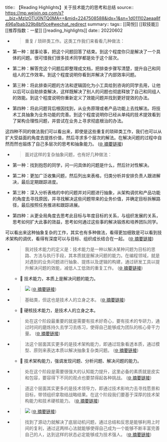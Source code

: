 title:: 【Reading Highlights】关于技术能力的思考和总结
source:: https://mp.weixin.qq.com/s?__biz=MzIzOTU0NTQ0MA==&mid=2247508588&idx=1&sn=1d011102aeaa8f496a1bab329b8bf0ce#wechat_redirect
summary:: 
tags:: [[简悦]] [[软技能]]  [[推荐指数：一星]]   [[reading_highlights]]
date:: 20220602  

- > 重复 / 琐碎类工作。这类工作我们来看看几种做法：

*   第一种：就事论事，把这个问题回答了结束。到这个程度你只是解决了一个具体的问题。很可惜我们很多技术同学都是处于这个层次。
    

*   第二种：解答完这个问题后即整理成文档，把排查步骤写清楚，提升自己和同组人的工作效率。到这个程度说明你看到并解决了内部效率问题。
    

*   第三种：将此排查问题的方法和逻辑固化为小工具给到咨询的同学去用，让他以后可以自助排查解决，这样既解决了别人的问题也彻底释放了自己和同组人的效能。到这个程度说明你重新定义了效能问题并找到更好提效的办法。
    

*   第四种：将此问题背后根因找到，从业务原理或者产品功能上去找解法。将技术工具抽象为业务功能的完善。到这个程度说明你已经从单纯的技术提效看到了架构合理性问题，并尝试在业务上寻求彻底根治的办法。
    

这四种不同的做法我们可以看出来，即使是这些重复的琐碎类工作，我们也可以从扩大受益面的角度去提炼价值，然后寻求多个层次的解法。在解决问题的过程中自然而然也锻炼了自己多层次的思考和抽象能力。  ([🌐 摘要链接](https://mp.weixin.qq.com/s?__biz=MzIzOTU0NTQ0MA==&mid=2247508588&idx=1&sn=1d011102aeaa8f496a1bab329b8bf0ce#wechat_redirect#js_content:~:text=%E9%87%8D%E5%A4%8D%20/%20%E7%90%90%E7%A2%8E%E7%B1%BB%E5%B7%A5%E4%BD%9C%E3%80%82%E8%BF%99%E7%B1%BB%E5%B7%A5%E4%BD%9C%E6%88%91%E4%BB%AC%E6%9D%A5%E7%9C%8B%E7%9C%8B%E5%87%A0%E7%A7%8D%E5%81%9A%E6%B3%95%EF%BC%9A%E7%AC%AC%E4%B8%80%E7%A7%8D%EF%BC%9A%E5%B0%B1%E4%BA%8B%E8%AE%BA%E4%BA%8B%EF%BC%8C%E6%8A%8A%E8%BF%99%E4%B8%AA%E9%97%AE%E9%A2%98%E5%9B%9E%E7%AD%94%E4%BA%86%E7%BB%93%E6%9D%9F%E3%80%82%E5%88%B0%E8%BF%99%E4%B8%AA%E7%A8%8B%E5%BA%A6%E4%BD%A0%E5%8F%AA%E6%98%AF%E8%A7%A3%E5%86%B3%E4%BA%86%E4%B8%80%E4%B8%AA%E5%85%B7%E4%BD%93%E7%9A%84%E9%97%AE%E9%A2%98%E3%80%82%E5%BE%88%E5%8F%AF%E6%83%9C%E6%88%91%E4%BB%AC%E5%BE%88%E5%A4%9A%E6%8A%80%E6%9C%AF%E5%90%8C%E5%AD%A6%E9%83%BD%E6%98%AF%E5%A4%84%E4%BA%8E%E8%BF%99%E4%B8%AA%E5%B1%82%E6%AC%A1%E3%80%82%E7%AC%AC%E4%BA%8C%E7%A7%8D%EF%BC%9A%E8%A7%A3%E7%AD%94%E5%AE%8C%E8%BF%99%E4%B8%AA%E9%97%AE%E9%A2%98%E5%90%8E%E5%8D%B3%E6%95%B4%E7%90%86%E6%88%90%E6%96%87%E6%A1%A3%EF%BC%8C%E6%8A%8A%E6%8E%92%E6%9F%A5%E6%AD%A5%E9%AA%A4%E5%86%99%E6%B8%85%E6%A5%9A%EF%BC%8C%E6%8F%90%E5%8D%87%E8%87%AA%E5%B7%B1%E5%92%8C%E5%90%8C%E7%BB%84%E4%BA%BA%E7%9A%84%E5%B7%A5%E4%BD%9C%E6%95%88%E7%8E%87%E3%80%82%E5%88%B0%E8%BF%99%E4%B8%AA%E7%A8%8B%E5%BA%A6%E8%AF%B4%E6%98%8E%E4%BD%A0%E7%9C%8B%E5%88%B0%E5%B9%B6%E8%A7%A3%E5%86%B3%E4%BA%86%E5%86%85%E9%83%A8%E6%95%88%E7%8E%87%E9%97%AE%E9%A2%98%E3%80%82%E7%AC%AC%E4%B8%89%E7%A7%8D%EF%BC%9A%E5%B0%86%E6%AD%A4%E6%8E%92%E6%9F%A5%E9%97%AE%E9%A2%98%E7%9A%84%E6%96%B9%E6%B3%95%E5%92%8C%E9%80%BB%E8%BE%91%E5%9B%BA%E5%8C%96%E4%B8%BA%E5%B0%8F%E5%B7%A5%E5%85%B7%E7%BB%99%E5%88%B0%E5%92%A8%E8%AF%A2%E7%9A%84%E5%90%8C%E5%AD%A6%E5%8E%BB%E7%94%A8%EF%BC%8C%E8%AE%A9%E4%BB%96%E4%BB%A5%E5%90%8E%E5%8F%AF%E4%BB%A5%E8%87%AA%E5%8A%A9%E6%8E%92%E6%9F%A5%E8%A7%A3%E5%86%B3%EF%BC%8C%E8%BF%99%E6%A0%B7%E6%97%A2%E8%A7%A3%E5%86%B3%E4%BA%86%E5%88%AB%E4%BA%BA%E7%9A%84%E9%97%AE%E9%A2%98%E4%B9%9F%E5%BD%BB%E5%BA%95%E9%87%8A%E6%94%BE%E4%BA%86%E8%87%AA%E5%B7%B1%E5%92%8C%E5%90%8C%E7%BB%84%E4%BA%BA%E7%9A%84%E6%95%88%E8%83%BD%E3%80%82%E5%88%B0%E8%BF%99%E4%B8%AA%E7%A8%8B%E5%BA%A6%E8%AF%B4%E6%98%8E%E4%BD%A0%E9%87%8D%E6%96%B0%E5%AE%9A%E4%B9%89%E4%BA%86%E6%95%88%E8%83%BD%E9%97%AE%E9%A2%98%E5%B9%B6%E6%89%BE%E5%88%B0%E6%9B%B4%E5%A5%BD%E6%8F%90%E6%95%88%E7%9A%84%E5%8A%9E%E6%B3%95%E3%80%82%E7%AC%AC%E5%9B%9B%E7%A7%8D%EF%BC%9A%E5%B0%86%E6%AD%A4%E9%97%AE%E9%A2%98%E8%83%8C%E5%90%8E%E6%A0%B9%E5%9B%A0%E6%89%BE%E5%88%B0%EF%BC%8C%E4%BB%8E%E4%B8%9A%E5%8A%A1%E5%8E%9F%E7%90%86%E6%88%96%E8%80%85%E4%BA%A7%E5%93%81%E5%8A%9F%E8%83%BD%E4%B8%8A%E5%8E%BB%E6%89%BE%E8%A7%A3%E6%B3%95%E3%80%82%E5%B0%86%E6%8A%80%E6%9C%AF%E5%B7%A5%E5%85%B7%E6%8A%BD%E8%B1%A1%E4%B8%BA%E4%B8%9A%E5%8A%A1%E5%8A%9F%E8%83%BD%E7%9A%84%E5%AE%8C%E5%96%84%E3%80%82%E5%88%B0%E8%BF%99%E4%B8%AA%E7%A8%8B%E5%BA%A6%E8%AF%B4%E6%98%8E%E4%BD%A0%E5%B7%B2%E7%BB%8F%E4%BB%8E%E5%8D%95%E7%BA%AF%E7%9A%84%E6%8A%80%E6%9C%AF%E6%8F%90%E6%95%88%E7%9C%8B%E5%88%B0%E4%BA%86%E6%9E%B6%E6%9E%84%E5%90%88%E7%90%86%E6%80%A7%E9%97%AE%E9%A2%98%EF%BC%8C%E5%B9%B6%E5%B0%9D%E8%AF%95%E5%9C%A8%E4%B8%9A%E5%8A%A1%E4%B8%8A%E5%AF%BB%E6%B1%82%E5%BD%BB%E5%BA%95%E6%A0%B9%E6%B2%BB%E7%9A%84%E5%8A%9E%E6%B3%95%E3%80%82%E8%BF%99%E5%9B%9B%E7%A7%8D%E4%B8%8D%E5%90%8C%E7%9A%84%E5%81%9A%E6%B3%95%E6%88%91%E4%BB%AC%E5%8F%AF%E4%BB%A5%E7%9C%8B%E5%87%BA%E6%9D%A5%EF%BC%8C%E5%8D%B3%E4%BD%BF%E6%98%AF%E8%BF%99%E4%BA%9B%E9%87%8D%E5%A4%8D%E7%9A%84%E7%90%90%E7%A2%8E%E7%B1%BB%E5%B7%A5%E4%BD%9C%EF%BC%8C%E6%88%91%E4%BB%AC%E4%B9%9F%E5%8F%AF%E4%BB%A5%E4%BB%8E%E6%89%A9%E5%A4%A7%E5%8F%97%E7%9B%8A%E9%9D%A2%E7%9A%84%E8%A7%92%E5%BA%A6%E5%8E%BB%E6%8F%90%E7%82%BC%E4%BB%B7%E5%80%BC%EF%BC%8C%E7%84%B6%E5%90%8E%E5%AF%BB%E6%B1%82%E5%A4%9A%E4%B8%AA%E5%B1%82%E6%AC%A1%E7%9A%84%E8%A7%A3%E6%B3%95%E3%80%82%E5%9C%A8%E8%A7%A3%E5%86%B3%E9%97%AE%E9%A2%98%E7%9A%84%E8%BF%87%E7%A8%8B%E4%B8%AD%E8%87%AA%E7%84%B6%E8%80%8C%E7%84%B6%E4%B9%9F%E9%94%BB%E7%82%BC%E4%BA%86%E8%87%AA%E5%B7%B1%E5%A4%9A%E5%B1%82%E6%AC%A1%E7%9A%84%E6%80%9D%E8%80%83%E5%92%8C%E6%8A%BD%E8%B1%A1%E8%83%BD%E5%8A%9B%E3%80%82))

- > 面对这样的复杂抽象问题，也有好几种做法：

*   第一种：找到抱怨的同学，问一问具体的问题是什么，然后针对性解决。
    

*   第二种：更加广泛收集问题，然后列出来表格，归类分析并安排负责人跟进解决，最后定期跟踪进度。
    

*   第三种：深入分析表格的中的问题并对问题进行抽象，从架构调优和产品功能的角度去寻找原因，并寻找解决这些问题带来的业务价值，并确定目标拆解路径，最后按照任务推进和跟踪进展。
    

*   第四种：从更全局角度去思考此目标与年度目标的关系，与组织发展的关系，思考如何扩大此事的效益，思考如何通过这些事的解决锻炼和培养团队同学。
    

可以看出来这种抽象复杂的工作，其实也有多种做法，看得更加细致是可以看到技术架构的调优，看得有深度可以与目标、组织成长结合在一起。  ([🌐 摘要链接](https://mp.weixin.qq.com/s?__biz=MzIzOTU0NTQ0MA==&mid=2247508588&idx=1&sn=1d011102aeaa8f496a1bab329b8bf0ce#wechat_redirect#js_content:~:text=%E9%9D%A2%E5%AF%B9%E8%BF%99%E6%A0%B7%E7%9A%84%E5%A4%8D%E6%9D%82%E6%8A%BD%E8%B1%A1%E9%97%AE%E9%A2%98%EF%BC%8C%E4%B9%9F%E6%9C%89%E5%A5%BD%E5%87%A0%E7%A7%8D%E5%81%9A%E6%B3%95%EF%BC%9A%E7%AC%AC%E4%B8%80%E7%A7%8D%EF%BC%9A%E6%89%BE%E5%88%B0%E6%8A%B1%E6%80%A8%E7%9A%84%E5%90%8C%E5%AD%A6%EF%BC%8C%E9%97%AE%E4%B8%80%E9%97%AE%E5%85%B7%E4%BD%93%E7%9A%84%E9%97%AE%E9%A2%98%E6%98%AF%E4%BB%80%E4%B9%88%EF%BC%8C%E7%84%B6%E5%90%8E%E9%92%88%E5%AF%B9%E6%80%A7%E8%A7%A3%E5%86%B3%E3%80%82%E7%AC%AC%E4%BA%8C%E7%A7%8D%EF%BC%9A%E6%9B%B4%E5%8A%A0%E5%B9%BF%E6%B3%9B%E6%94%B6%E9%9B%86%E9%97%AE%E9%A2%98%EF%BC%8C%E7%84%B6%E5%90%8E%E5%88%97%E5%87%BA%E6%9D%A5%E8%A1%A8%E6%A0%BC%EF%BC%8C%E5%BD%92%E7%B1%BB%E5%88%86%E6%9E%90%E5%B9%B6%E5%AE%89%E6%8E%92%E8%B4%9F%E8%B4%A3%E4%BA%BA%E8%B7%9F%E8%BF%9B%E8%A7%A3%E5%86%B3%EF%BC%8C%E6%9C%80%E5%90%8E%E5%AE%9A%E6%9C%9F%E8%B7%9F%E8%B8%AA%E8%BF%9B%E5%BA%A6%E3%80%82%E7%AC%AC%E4%B8%89%E7%A7%8D%EF%BC%9A%E6%B7%B1%E5%85%A5%E5%88%86%E6%9E%90%E8%A1%A8%E6%A0%BC%E7%9A%84%E4%B8%AD%E7%9A%84%E9%97%AE%E9%A2%98%E5%B9%B6%E5%AF%B9%E9%97%AE%E9%A2%98%E8%BF%9B%E8%A1%8C%E6%8A%BD%E8%B1%A1%EF%BC%8C%E4%BB%8E%E6%9E%B6%E6%9E%84%E8%B0%83%E4%BC%98%E5%92%8C%E4%BA%A7%E5%93%81%E5%8A%9F%E8%83%BD%E7%9A%84%E8%A7%92%E5%BA%A6%E5%8E%BB%E5%AF%BB%E6%89%BE%E5%8E%9F%E5%9B%A0%EF%BC%8C%E5%B9%B6%E5%AF%BB%E6%89%BE%E8%A7%A3%E5%86%B3%E8%BF%99%E4%BA%9B%E9%97%AE%E9%A2%98%E5%B8%A6%E6%9D%A5%E7%9A%84%E4%B8%9A%E5%8A%A1%E4%BB%B7%E5%80%BC%EF%BC%8C%E5%B9%B6%E7%A1%AE%E5%AE%9A%E7%9B%AE%E6%A0%87%E6%8B%86%E8%A7%A3%E8%B7%AF%E5%BE%84%EF%BC%8C%E6%9C%80%E5%90%8E%E6%8C%89%E7%85%A7%E4%BB%BB%E5%8A%A1%E6%8E%A8%E8%BF%9B%E5%92%8C%E8%B7%9F%E8%B8%AA%E8%BF%9B%E5%B1%95%E3%80%82%E7%AC%AC%E5%9B%9B%E7%A7%8D%EF%BC%9A%E4%BB%8E%E6%9B%B4%E5%85%A8%E5%B1%80%E8%A7%92%E5%BA%A6%E5%8E%BB%E6%80%9D%E8%80%83%E6%AD%A4%E7%9B%AE%E6%A0%87%E4%B8%8E%E5%B9%B4%E5%BA%A6%E7%9B%AE%E6%A0%87%E7%9A%84%E5%85%B3%E7%B3%BB%EF%BC%8C%E4%B8%8E%E7%BB%84%E7%BB%87%E5%8F%91%E5%B1%95%E7%9A%84%E5%85%B3%E7%B3%BB%EF%BC%8C%E6%80%9D%E8%80%83%E5%A6%82%E4%BD%95%E6%89%A9%E5%A4%A7%E6%AD%A4%E4%BA%8B%E7%9A%84%E6%95%88%E7%9B%8A%EF%BC%8C%E6%80%9D%E8%80%83%E5%A6%82%E4%BD%95%E9%80%9A%E8%BF%87%E8%BF%99%E4%BA%9B%E4%BA%8B%E7%9A%84%E8%A7%A3%E5%86%B3%E9%94%BB%E7%82%BC%E5%92%8C%E5%9F%B9%E5%85%BB%E5%9B%A2%E9%98%9F%E5%90%8C%E5%AD%A6%E3%80%82%E5%8F%AF%E4%BB%A5%E7%9C%8B%E5%87%BA%E6%9D%A5%E8%BF%99%E7%A7%8D%E6%8A%BD%E8%B1%A1%E5%A4%8D%E6%9D%82%E7%9A%84%E5%B7%A5%E4%BD%9C%EF%BC%8C%E5%85%B6%E5%AE%9E%E4%B9%9F%E6%9C%89%E5%A4%9A%E7%A7%8D%E5%81%9A%E6%B3%95%EF%BC%8C%E7%9C%8B%E5%BE%97%E6%9B%B4%E5%8A%A0%E7%BB%86%E8%87%B4%E6%98%AF%E5%8F%AF%E4%BB%A5%E7%9C%8B%E5%88%B0%E6%8A%80%E6%9C%AF%E6%9E%B6%E6%9E%84%E7%9A%84%E8%B0%83%E4%BC%98%EF%BC%8C%E7%9C%8B%E5%BE%97%E6%9C%89%E6%B7%B1%E5%BA%A6%E5%8F%AF%E4%BB%A5%E4%B8%8E%E7%9B%AE%E6%A0%87%E3%80%81%E7%BB%84%E7%BB%87%E6%88%90%E9%95%BF%E7%BB%93%E5%90%88%E5%9C%A8%E4%B8%80%E8%B5%B7%E3%80%82))

- > 我对技术能力的定义是：技术能力是一种以解决某种问题为目标的思路、方法与执行手段，其本质就是解决问题的能力。在编程领域，就是对遇到的业务问题进行抽象、提炼以及逻辑的构建，通过研发工具以提升解决问题的效能，减低人工低效的重复工作。  ([🌐 摘要链接](https://mp.weixin.qq.com/s?__biz=MzIzOTU0NTQ0MA==&mid=2247508588&idx=1&sn=1d011102aeaa8f496a1bab329b8bf0ce#wechat_redirect#js_content:~:text=%E6%88%91%E5%AF%B9%E6%8A%80%E6%9C%AF%E8%83%BD%E5%8A%9B%E7%9A%84%E5%AE%9A%E4%B9%89%E6%98%AF%EF%BC%9A%E6%8A%80%E6%9C%AF%E8%83%BD%E5%8A%9B%E6%98%AF%E4%B8%80%E7%A7%8D%E4%BB%A5%E8%A7%A3%E5%86%B3%E6%9F%90%E7%A7%8D%E9%97%AE%E9%A2%98%E4%B8%BA%E7%9B%AE%E6%A0%87%E7%9A%84%E6%80%9D%E8%B7%AF%E3%80%81%E6%96%B9%E6%B3%95%E4%B8%8E%E6%89%A7%E8%A1%8C%E6%89%8B%E6%AE%B5%EF%BC%8C%E5%85%B6%E6%9C%AC%E8%B4%A8%E5%B0%B1%E6%98%AF%E8%A7%A3%E5%86%B3%E9%97%AE%E9%A2%98%E7%9A%84%E8%83%BD%E5%8A%9B%E3%80%82%E5%9C%A8%E7%BC%96%E7%A8%8B%E9%A2%86%E5%9F%9F%EF%BC%8C%E5%B0%B1%E6%98%AF%E5%AF%B9%E9%81%87%E5%88%B0%E7%9A%84%E4%B8%9A%E5%8A%A1%E9%97%AE%E9%A2%98%E8%BF%9B%E8%A1%8C%E6%8A%BD%E8%B1%A1%E3%80%81%E6%8F%90%E7%82%BC%E4%BB%A5%E5%8F%8A%E9%80%BB%E8%BE%91%E7%9A%84%E6%9E%84%E5%BB%BA%EF%BC%8C%E9%80%9A%E8%BF%87%E7%A0%94%E5%8F%91%E5%B7%A5%E5%85%B7%E4%BB%A5%E6%8F%90%E5%8D%87%E8%A7%A3%E5%86%B3%E9%97%AE%E9%A2%98%E7%9A%84%E6%95%88%E8%83%BD%EF%BC%8C%E5%87%8F%E4%BD%8E%E4%BA%BA%E5%B7%A5%E4%BD%8E%E6%95%88%E7%9A%84%E9%87%8D%E5%A4%8D%E5%B7%A5%E4%BD%9C%E3%80%82))
  - 📝 技术能力，本质上是解决问题的能力。

- > ![](https://mmbiz.qpic.cn/mmbiz_png/Z6bicxIx5naIzPDZIYA3c9jyTribhYo8yt2cLcNYO6eaFZYUwj3Umm2plD8S3QAExmHickBW3BW2mOibNXNozCiapibg/640?wx_fmt=png)  ([🌐 摘要链接](https://mp.weixin.qq.com/s?__biz=MzIzOTU0NTQ0MA==&mid=2247508588&idx=1&sn=1d011102aeaa8f496a1bab329b8bf0ce#wechat_redirect#js_content:~:text=https://mmbiz.qpic.cn/mmbiz_png/Z6bicxIx5naIzPDZIYA3c9jyTribhYo8yt2cLcNYO6eaFZYUwj3Umm2plD8S3QAExmHickBW3BW2mOibNXNozCiapibg/640?wx_fmt=png))

- > 基础类，但这也是技术人的立身之本。  ([🌐 摘要链接](https://mp.weixin.qq.com/s?__biz=MzIzOTU0NTQ0MA==&mid=2247508588&idx=1&sn=1d011102aeaa8f496a1bab329b8bf0ce#wechat_redirect#js_content:~:text=%E5%9F%BA%E7%A1%80%E7%B1%BB%EF%BC%8C%E4%BD%86%E8%BF%99%E4%B9%9F%E6%98%AF%E6%8A%80%E6%9C%AF%E4%BA%BA%E7%9A%84%E7%AB%8B%E8%BA%AB%E4%B9%8B%E6%9C%AC%E3%80%82))
  - 📝 硬核技术能力，是技术人的立身之本。

- > 处在这个阶段最重要的就是需要有技术好奇心，要有技术的专研力，通过时间的磨炼持久去学习去练习，使得自己能够成为团队的核心骨干力量。  ([🌐 摘要链接](https://mp.weixin.qq.com/s?__biz=MzIzOTU0NTQ0MA==&mid=2247508588&idx=1&sn=1d011102aeaa8f496a1bab329b8bf0ce#wechat_redirect#js_content:~:text=%E5%A4%84%E5%9C%A8%E8%BF%99%E4%B8%AA%E9%98%B6%E6%AE%B5%E6%9C%80%E9%87%8D%E8%A6%81%E7%9A%84%E5%B0%B1%E6%98%AF%E9%9C%80%E8%A6%81%E6%9C%89%E6%8A%80%E6%9C%AF%E5%A5%BD%E5%A5%87%E5%BF%83%EF%BC%8C%E8%A6%81%E6%9C%89%E6%8A%80%E6%9C%AF%E7%9A%84%E4%B8%93%E7%A0%94%E5%8A%9B%EF%BC%8C%E9%80%9A%E8%BF%87%E6%97%B6%E9%97%B4%E7%9A%84%E7%A3%A8%E7%82%BC%E6%8C%81%E4%B9%85%E5%8E%BB%E5%AD%A6%E4%B9%A0%E5%8E%BB%E7%BB%83%E4%B9%A0%EF%BC%8C%E4%BD%BF%E5%BE%97%E8%87%AA%E5%B7%B1%E8%83%BD%E5%A4%9F%E6%88%90%E4%B8%BA%E5%9B%A2%E9%98%9F%E7%9A%84%E6%A0%B8%E5%BF%83%E9%AA%A8%E5%B9%B2%E5%8A%9B%E9%87%8F%E3%80%82))

- > 法这个层面其实更多的是技术架构能力，即通过现象看透本质，通过模型、原则来表达本质以解决抽象复杂类问题。  ([🌐 摘要链接](https://mp.weixin.qq.com/s?__biz=MzIzOTU0NTQ0MA==&mid=2247508588&idx=1&sn=1d011102aeaa8f496a1bab329b8bf0ce#wechat_redirect#js_content:~:text=%E6%B3%95%E8%BF%99%E4%B8%AA%E5%B1%82%E9%9D%A2%E5%85%B6%E5%AE%9E%E6%9B%B4%E5%A4%9A%E7%9A%84%E6%98%AF%E6%8A%80%E6%9C%AF%E6%9E%B6%E6%9E%84%E8%83%BD%E5%8A%9B%EF%BC%8C%E5%8D%B3%E9%80%9A%E8%BF%87%E7%8E%B0%E8%B1%A1%E7%9C%8B%E9%80%8F%E6%9C%AC%E8%B4%A8%EF%BC%8C%E9%80%9A%E8%BF%87%E6%A8%A1%E5%9E%8B%E3%80%81%E5%8E%9F%E5%88%99%E6%9D%A5%E8%A1%A8%E8%BE%BE%E6%9C%AC%E8%B4%A8%E4%BB%A5%E8%A7%A3%E5%86%B3%E6%8A%BD%E8%B1%A1%E5%A4%8D%E6%9D%82%E7%B1%BB%E9%97%AE%E9%A2%98%E3%80%82))
  - 📝 技术架构能力，强调发现问题、分析问题、解决问题的能力。

- > 处在这个阶段是需要很强大的认知能力提升，这里必备的素质就是皮实和包容，要容得下不同的观点也要禁得起各种挑战。  ([🌐 摘要链接](https://mp.weixin.qq.com/s?__biz=MzIzOTU0NTQ0MA==&mid=2247508588&idx=1&sn=1d011102aeaa8f496a1bab329b8bf0ce#wechat_redirect#js_content:~:text=%E5%A4%84%E5%9C%A8%E8%BF%99%E4%B8%AA%E9%98%B6%E6%AE%B5%E6%98%AF%E9%9C%80%E8%A6%81%E5%BE%88%E5%BC%BA%E5%A4%A7%E7%9A%84%E8%AE%A4%E7%9F%A5%E8%83%BD%E5%8A%9B%E6%8F%90%E5%8D%87%EF%BC%8C%E8%BF%99%E9%87%8C%E5%BF%85%E5%A4%87%E7%9A%84%E7%B4%A0%E8%B4%A8%E5%B0%B1%E6%98%AF%E7%9A%AE%E5%AE%9E%E5%92%8C%E5%8C%85%E5%AE%B9%EF%BC%8C%E8%A6%81%E5%AE%B9%E5%BE%97%E4%B8%8B%E4%B8%8D%E5%90%8C%E7%9A%84%E8%A7%82%E7%82%B9%E4%B9%9F%E8%A6%81%E7%A6%81%E5%BE%97%E8%B5%B7%E5%90%84%E7%A7%8D%E6%8C%91%E6%88%98%E3%80%82))

- > 道这个层面其实更多的是技术领导力，即通过技术影响力去寻找愿景和目标，带领组织拿取结战略结果。在这个阶段我们要基于深厚的技术架构能力和技术硬核能力。  ([🌐 摘要链接](https://mp.weixin.qq.com/s?__biz=MzIzOTU0NTQ0MA==&mid=2247508588&idx=1&sn=1d011102aeaa8f496a1bab329b8bf0ce#wechat_redirect#js_content:~:text=%E9%81%93%E8%BF%99%E4%B8%AA%E5%B1%82%E9%9D%A2%E5%85%B6%E5%AE%9E%E6%9B%B4%E5%A4%9A%E7%9A%84%E6%98%AF%E6%8A%80%E6%9C%AF%E9%A2%86%E5%AF%BC%E5%8A%9B%EF%BC%8C%E5%8D%B3%E9%80%9A%E8%BF%87%E6%8A%80%E6%9C%AF%E5%BD%B1%E5%93%8D%E5%8A%9B%E5%8E%BB%E5%AF%BB%E6%89%BE%E6%84%BF%E6%99%AF%E5%92%8C%E7%9B%AE%E6%A0%87%EF%BC%8C%E5%B8%A6%E9%A2%86%E7%BB%84%E7%BB%87%E6%8B%BF%E5%8F%96%E7%BB%93%E6%88%98%E7%95%A5%E7%BB%93%E6%9E%9C%E3%80%82%E5%9C%A8%E8%BF%99%E4%B8%AA%E9%98%B6%E6%AE%B5%E6%88%91%E4%BB%AC%E8%A6%81%E5%9F%BA%E4%BA%8E%E6%B7%B1%E5%8E%9A%E7%9A%84%E6%8A%80%E6%9C%AF%E6%9E%B6%E6%9E%84%E8%83%BD%E5%8A%9B%E5%92%8C%E6%8A%80%E6%9C%AF%E7%A1%AC%E6%A0%B8%E8%83%BD%E5%8A%9B%E3%80%82))

- > ![](https://mmbiz.qpic.cn/mmbiz_png/Z6bicxIx5naIzPDZIYA3c9jyTribhYo8yteziabD9dkzT4olqDqQ0uLxIKgXEVeU5YA9A06aMFMoZB3J7iaXC0IibNw/640?wx_fmt=png)  ([🌐 摘要链接](https://mp.weixin.qq.com/s?__biz=MzIzOTU0NTQ0MA==&mid=2247508588&idx=1&sn=1d011102aeaa8f496a1bab329b8bf0ce#wechat_redirect#js_content:~:text=https://mmbiz.qpic.cn/mmbiz_png/Z6bicxIx5naIzPDZIYA3c9jyTribhYo8yteziabD9dkzT4olqDqQ0uLxIKgXEVeU5YA9A06aMFMoZB3J7iaXC0IibNw/640?wx_fmt=png))

- > 找到了源动力就解决了底层动机问题，通过总结和反思是能够利用上时间的复利，通过这两样心法就能够使得自己成为一个能够不断丰富完善自己的人，达到这样的状态必定能够成为技术强人。  ([🌐 摘要链接](https://mp.weixin.qq.com/s?__biz=MzIzOTU0NTQ0MA==&mid=2247508588&idx=1&sn=1d011102aeaa8f496a1bab329b8bf0ce#wechat_redirect#js_content:~:text=%E6%89%BE%E5%88%B0%E4%BA%86%E6%BA%90%E5%8A%A8%E5%8A%9B%E5%B0%B1%E8%A7%A3%E5%86%B3%E4%BA%86%E5%BA%95%E5%B1%82%E5%8A%A8%E6%9C%BA%E9%97%AE%E9%A2%98%EF%BC%8C%E9%80%9A%E8%BF%87%E6%80%BB%E7%BB%93%E5%92%8C%E5%8F%8D%E6%80%9D%E6%98%AF%E8%83%BD%E5%A4%9F%E5%88%A9%E7%94%A8%E4%B8%8A%E6%97%B6%E9%97%B4%E7%9A%84%E5%A4%8D%E5%88%A9%EF%BC%8C%E9%80%9A%E8%BF%87%E8%BF%99%E4%B8%A4%E6%A0%B7%E5%BF%83%E6%B3%95%E5%B0%B1%E8%83%BD%E5%A4%9F%E4%BD%BF%E5%BE%97%E8%87%AA%E5%B7%B1%E6%88%90%E4%B8%BA%E4%B8%80%E4%B8%AA%E8%83%BD%E5%A4%9F%E4%B8%8D%E6%96%AD%E4%B8%B0%E5%AF%8C%E5%AE%8C%E5%96%84%E8%87%AA%E5%B7%B1%E7%9A%84%E4%BA%BA%EF%BC%8C%E8%BE%BE%E5%88%B0%E8%BF%99%E6%A0%B7%E7%9A%84%E7%8A%B6%E6%80%81%E5%BF%85%E5%AE%9A%E8%83%BD%E5%A4%9F%E6%88%90%E4%B8%BA%E6%8A%80%E6%9C%AF%E5%BC%BA%E4%BA%BA%E3%80%82))

